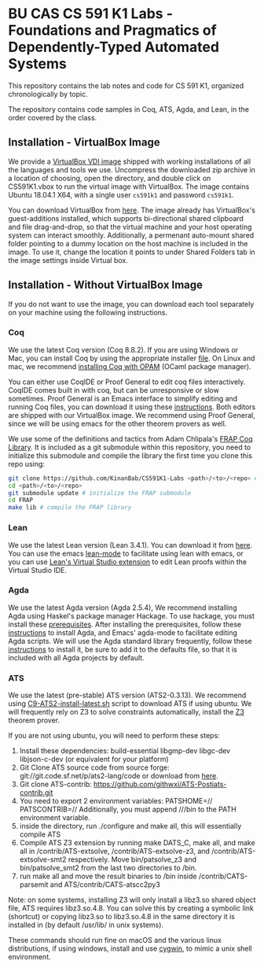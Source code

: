 # BU CAS CS 591 K1 Labs - Foundations and Pragmatics of Dependently-Typed Automated Systems

This repository contains the lab notes and code for CS 591 K1, organized chronologically by topic.

The repository contains code samples in Coq, ATS, Agda, and Lean, in the order covered by the class.

## Installation - VirtualBox Image

We provide a [VirtualBox VDI image](https://www.dropbox.com/s/om1p9ig5vb85heq/CS591K1.zip?dl=0) shipped with working installations of all the languages and tools we use.
Uncompress the downloaded zip archive in a location of choosing, open the directory, and double click on CS591K1.vbox
to run the virtual image with VirtualBox. The image contains Ubuntu 18.04.1 X64, with a single user `cs591k1` and password `cs591k1`. 

You can download VirtualBox from [here](https://www.virtualbox.org/wiki/Downloads). The image already has VirtualBox's guest-additions installed,
which supports bi-directional shared clipboard and file drag-and-drop, so that the virtual machine and your host operating system can interact smoothly.
Additionally, a permenant auto-mount shared folder pointing to a dummy location on the host machine is included in the image. To use it, change the location it
points to under Shared Folders tab in the image settings inside Virtual box.

## Installation - Without VirtualBox Image

If you do not want to use the image, you can download each tool separately on your machine using the following instructions.

### Coq

We use the latest Coq version (Coq 8.8.2). If you are using Windows or Mac, you can install Coq by using the appropriate installer [file](https://github.com/coq/coq/releases/tag/V8.8.2). 
On Linux and mac, we recommend [installing Coq with OPAM](https://coq.inria.fr/opam/www/using.html) (OCaml package manager).

You can either use CoqIDE or Proof General to edit coq files interactively. CoqIDE comes built in with coq, but can be unresponsive or slow sometimes.
Proof General is an Emacs interface to simplify editing and running Coq files, you can download it using these [instructions](https://proofgeneral.github.io/).
Both editors are shipped with our VirtualBox image. We recommend using Proof General, since we will be using emacs for the other theorem provers as well.

We use some of the definitions and tactics from Adam Chlipala's [FRAP Coq Library](https://github.com/achlipala/frap). It is included as a git submodule within
this repository, you need to initialize this submodule and compile the library the first time you clone this repo using:
```bash
git clone https://github.com/KinanBab/CS591K1-Labs <path>/<to>/<repo> # clone this repo
cd <path>/<to>/<repo>
git submodule update # initialize the FRAP submodule
cd FRAP
make lib # compile the FRAP library
```

### Lean

We use the latest Lean version (Lean 3.4.1). You can download it from [here](https://leanprover.github.io/download/).
You can use the emacs [lean-mode](https://github.com/leanprover/lean-mode) to facilitate using lean with emacs, or you can
use [Lean's Virtual Studio extension](https://marketplace.visualstudio.com/items?itemName=jroesch.lean) to edit Lean proofs
within the Virtual Studio IDE.

### Agda

We use the latest Agda version (Agda 2.5.4), We recommend installing Agda using Haskel's package manager Hackage. To use hackage, you must install these 
[prerequisites](https://agda.readthedocs.io/en/latest/getting-started/prerequisites.html#prerequisites). After installing the prerequisites, follow these
[instructions](https://agda.readthedocs.io/en/latest/getting-started/installation.html#installation-from-hackage) to install Agda, and Emacs' 
agda-mode to facilitate editing Agda scripts. We will use the Agda standard library frequently, follow these [instructions](https://github.com/agda/agda-stdlib)
to install it, be sure to add it to the defaults file, so that it is included with all Agda projects by default.

### ATS

We use the latest (pre-stable) ATS version (ATS2-0.3.13). We recommend using 
[C9-ATS2-install-latest.sh](https://github.com/ats-lang/ats-lang.github.io/tree/master/SCRIPT) script
to download ATS if using ubuntu. We will frequently rely on Z3 to solve constraints automatically,
install the [Z3](https://github.com/Z3Prover/z3/releases) theorem prover.

If you are not using ubuntu, you will need to perform these steps:
1. Install these dependencies: build-essential libgmp-dev libgc-dev libjson-c-dev (or equivalent for your platform)
2. Git Clone ATS source code from source forge: git://git.code.sf.net/p/ats2-lang/code or 
download from [here](https://sourceforge.net/projects/ats2-lang/files/ats2-lang/).
3. Git clone ATS-contrib: https://github.com/githwxi/ATS-Postiats-contrib.git
4. You need to export 2 environment variables:
   PATSHOME=<path>/<to>/<ATS>
   PATSCONTRIB=<path>/<to>/<ATS-contrib>
   Additionally, you must append <path>/<to>/<ATS>/bin to the PATH environment variable.
5. inside the <ATS> directory, run ./configure and make all, this will essentially compile ATS
6. Compile ATS Z3 extension by running make DATS\_C, make all, and make all in <ATS>/contrib/ATS-extsolve, 
<ATS>/contrib/ATS-extsolve-z3, and <ATS>/contrib/ATS-extsolve-smt2 respectively. Move bin/patsolve\_z3 and bin/patsolve\_smt2 
from the last two directories to <ATS>/bin.
7. run make all and move the result binaries to <ATS>/bin inside <ATS>/contrib/CATS-parsemit and ATS/contrib/CATS-atscc2py3

Note: on some systems, installing Z3 will only install a libz3.so shared object file, ATS requires libz3.so.4.8. You can solve
this by creating a symbolic link (shortcut) or copying libz3.so to libz3.so.4.8 in the same directory it is installed in
(by default /usr/lib/ in unix systems).

These commands should run fine on macOS and the various linux distributions, if using windows, install and use 
[cygwin](https://cygwin.com/install.html), to mimic a unix shell environment.

